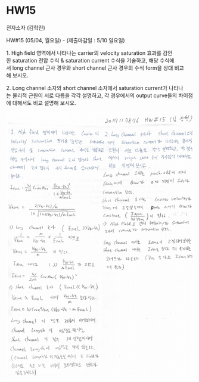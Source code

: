 # HW15

전자소자 (김학린)

HW#15 (05/04, 월요일) - (제출마감일 : 5/10 일요일)

1. High field 영역에서 나타나는 carrier의 velocity saturation 효과를 감안한 saturation 전압 수식 & saturation current 수식을 기술하고, 해당 수식에서 long channel 근사 경우와 short channel 근사 경우의 수식 form을 상대 비교해 보시오.

2. Long channel 소자와 short channel 소자에서 saturation current가 나타나는 물리적 근원이 서로 다름을 각각 설명하고, 각 경우에서의 output curve들의 차이점에 대해서도 비교 설명해 보시오.

![01](images/HW15/image1.jpg)